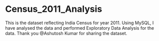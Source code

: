 # Census_2011_Analysis
This is the dataset reflecting India Census for year 2011. Using MySQL, I have analysed the data and performed Exploratory Data Analysis for the data. Thank you @Ashutosh Kumar for sharing the dataset.
